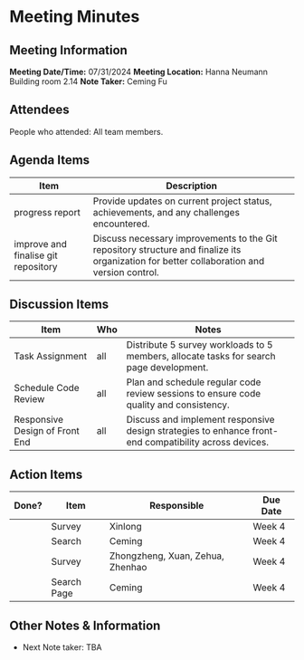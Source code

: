 # Meeting Minutes
## Meeting Information
**Meeting Date/Time:** 07/31/2024
**Meeting Location:** Hanna Neumann Building room 2.14
**Note Taker:**  Ceming Fu

## Attendees
People who attended: All team members.

## Agenda Items

Item | Description
---- | ----
progress report | Provide updates on current project status, achievements, and any challenges encountered.
improve and finalise git repository | Discuss necessary improvements to the Git repository structure and finalize its organization for better collaboration and version control.

## Discussion Items
Item | Who | Notes 
---- | ---- | ---- 
Task Assignment | all | Distribute 5 survey workloads to 5 members, allocate tasks for search page development.
Schedule Code Review | all | Plan and schedule regular code review sessions to ensure code quality and consistency.
Responsive Design of Front End | all | Discuss and implement responsive design strategies to enhance front-end compatibility across devices.

## Action Items
| Done? | Item                                                  | Responsible                 | Due Date   |
| ----- | ----------------------------------------------------- | --------------------------- | ---------- |
|| Survey | Xinlong | Week 4 |
|  | Search | Ceming | Week 4 |
|  | Survey | Zhongzheng, Xuan, Zehua, Zhenhao | Week 4 |
|  | Search Page | Ceming | Week 4 |


## Other Notes & Information
- Next Note taker: TBA
